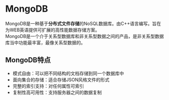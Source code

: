 # MongoDB

MongoDB是一种基于**分布式文件存储**的NoSQL数据库。由C++语言编写。旨在为WEB英语提供可扩展的高性能数据存储方案。<br/>
MongoDB是一个介于关系型数据库和非关系型数据之间的产品，是非关系型数据库当中功能最丰富，最像关系型数据的。
## MongoDB特点
- 模式自由：可以把不同结构的文档存储到同一个数据库中
- 面向集合的存储：适合存储JSON风格文件的形式
- 完整的索引支持：对任何属性可索引
- 复制性高可用性：支持服务器之间的数据复制